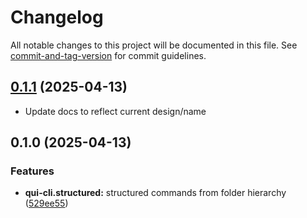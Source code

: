 # Changelog

All notable changes to this project will be documented in this file. See [commit-and-tag-version](https://github.com/absolute-version/commit-and-tag-version) for commit guidelines.

## [0.1.1](https://github.com/battis/qui-cli/compare/structured/0.1.0...structured/0.1.1) (2025-04-13)

- Update docs to reflect current design/name

## 0.1.0 (2025-04-13)

### Features

- **qui-cli.structured:** structured commands from folder hierarchy ([529ee55](https://github.com/battis/qui-cli/commit/529ee55bbd825db02e927bff3c684864800a23d2))
